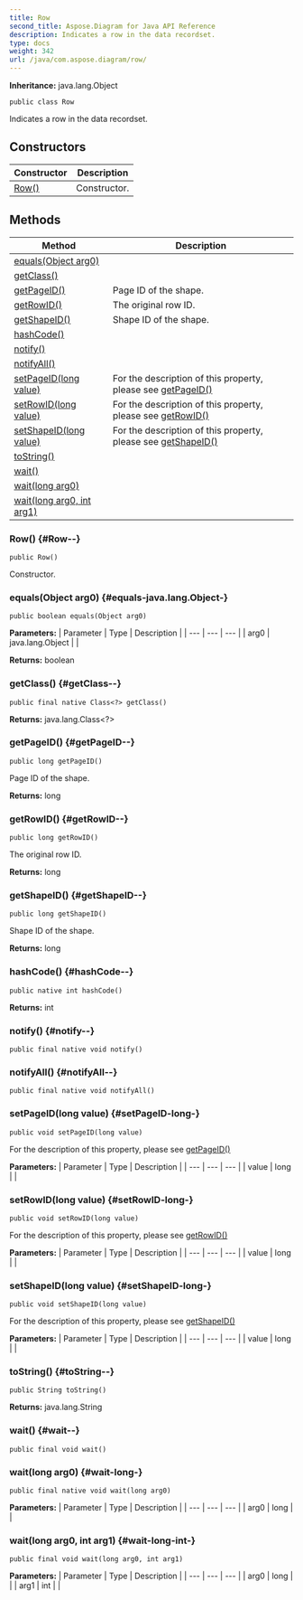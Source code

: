 ```yaml
---
title: Row
second_title: Aspose.Diagram for Java API Reference
description: Indicates a row in the data recordset.
type: docs
weight: 342
url: /java/com.aspose.diagram/row/
---
```


**Inheritance:**
java.lang.Object
```
public class Row
```

Indicates a row in the data recordset.
## Constructors

| Constructor | Description |
| --- | --- |
| [Row()](#Row--) | Constructor. |
## Methods

| Method | Description |
| --- | --- |
| [equals(Object arg0)](#equals-java.lang.Object-) |  |
| [getClass()](#getClass--) |  |
| [getPageID()](#getPageID--) | Page ID of the shape. |
| [getRowID()](#getRowID--) | The original row ID. |
| [getShapeID()](#getShapeID--) | Shape ID of the shape. |
| [hashCode()](#hashCode--) |  |
| [notify()](#notify--) |  |
| [notifyAll()](#notifyAll--) |  |
| [setPageID(long value)](#setPageID-long-) | For the description of this property, please see [getPageID()](../../com.aspose.diagram/row\#getPageID--) |
| [setRowID(long value)](#setRowID-long-) | For the description of this property, please see [getRowID()](../../com.aspose.diagram/row\#getRowID--) |
| [setShapeID(long value)](#setShapeID-long-) | For the description of this property, please see [getShapeID()](../../com.aspose.diagram/row\#getShapeID--) |
| [toString()](#toString--) |  |
| [wait()](#wait--) |  |
| [wait(long arg0)](#wait-long-) |  |
| [wait(long arg0, int arg1)](#wait-long-int-) |  |
### Row() {#Row--}
```
public Row()
```


Constructor.

### equals(Object arg0) {#equals-java.lang.Object-}
```
public boolean equals(Object arg0)
```




**Parameters:**
| Parameter | Type | Description |
| --- | --- | --- |
| arg0 | java.lang.Object |  |

**Returns:**
boolean
### getClass() {#getClass--}
```
public final native Class<?> getClass()
```




**Returns:**
java.lang.Class<?>
### getPageID() {#getPageID--}
```
public long getPageID()
```


Page ID of the shape.

**Returns:**
long
### getRowID() {#getRowID--}
```
public long getRowID()
```


The original row ID.

**Returns:**
long
### getShapeID() {#getShapeID--}
```
public long getShapeID()
```


Shape ID of the shape.

**Returns:**
long
### hashCode() {#hashCode--}
```
public native int hashCode()
```




**Returns:**
int
### notify() {#notify--}
```
public final native void notify()
```




### notifyAll() {#notifyAll--}
```
public final native void notifyAll()
```




### setPageID(long value) {#setPageID-long-}
```
public void setPageID(long value)
```


For the description of this property, please see [getPageID()](../../com.aspose.diagram/row\#getPageID--)

**Parameters:**
| Parameter | Type | Description |
| --- | --- | --- |
| value | long |  |

### setRowID(long value) {#setRowID-long-}
```
public void setRowID(long value)
```


For the description of this property, please see [getRowID()](../../com.aspose.diagram/row\#getRowID--)

**Parameters:**
| Parameter | Type | Description |
| --- | --- | --- |
| value | long |  |

### setShapeID(long value) {#setShapeID-long-}
```
public void setShapeID(long value)
```


For the description of this property, please see [getShapeID()](../../com.aspose.diagram/row\#getShapeID--)

**Parameters:**
| Parameter | Type | Description |
| --- | --- | --- |
| value | long |  |

### toString() {#toString--}
```
public String toString()
```




**Returns:**
java.lang.String
### wait() {#wait--}
```
public final void wait()
```




### wait(long arg0) {#wait-long-}
```
public final native void wait(long arg0)
```




**Parameters:**
| Parameter | Type | Description |
| --- | --- | --- |
| arg0 | long |  |

### wait(long arg0, int arg1) {#wait-long-int-}
```
public final void wait(long arg0, int arg1)
```




**Parameters:**
| Parameter | Type | Description |
| --- | --- | --- |
| arg0 | long |  |
| arg1 | int |  |

